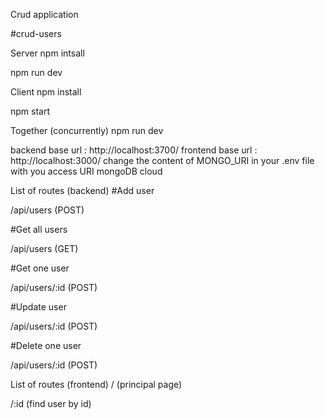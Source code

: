 Crud application

#crud-users

Server
npm intsall

npm run dev

Client
npm install

npm start

Together (concurrently)
npm run dev

backend base url : http://localhost:3700/
frontend base url : http://localhost:3000/
change the content of MONGO_URI in your .env file with you access URI mongoDB cloud

List of routes (backend)
#Add user

/api/users (POST)

#Get all users

/api/users (GET)

#Get one user

/api/users/:id (POST)

#Update user

/api/users/:id (POST)

#Delete one user

/api/users/:id (POST)

List of routes (frontend)
/ (principal page)

/:id (find user by id)
